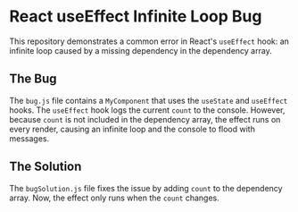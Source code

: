 # React useEffect Infinite Loop Bug

This repository demonstrates a common error in React's `useEffect` hook: an infinite loop caused by a missing dependency in the dependency array.

## The Bug
The `bug.js` file contains a `MyComponent` that uses the `useState` and `useEffect` hooks. The `useEffect` hook logs the current `count` to the console.  However, because `count` is not included in the dependency array, the effect runs on every render, causing an infinite loop and the console to flood with messages.

## The Solution
The `bugSolution.js` file fixes the issue by adding `count` to the dependency array. Now, the effect only runs when the `count` changes.